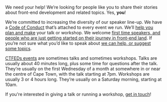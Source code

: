 We need your help! We’re looking for people like you to share their stories about front-end development and related topics. Yes, **you**!

We’re committed to increasing the diversity of our speaker line-up. We have a [Code of Conduct](http://ctfeds.org/code-of-conduct/) that’s attached to every event we run. We’ll [help you plan and make](#help) your talk or workshop. We welcome [first time speakers, and people who are just getting started on their journey in front-end land](#but-im-a-newbie). If you’re not sure what you’d like to speak about [we can help, or suggest some topics](#topics).

[CTFEDs events](http://www.meetup.com/ctfeds/) are sometimes talks and sometimes workshops. Talks are usually about 40 minutes long, plus some time for questions after the talk. They’re usually on the first Wednesday of a month at somewhere in or near the centre of Cape Town, with the talk starting at 7pm. Workshops are usually 3 or 4 hours long. They’re usually on a Saturday morning, starting at 10am.

If you're interested in giving a talk or running a workshop, [get in touch](http://www.meetup.com/ctfeds/members/?op=leaders)!
